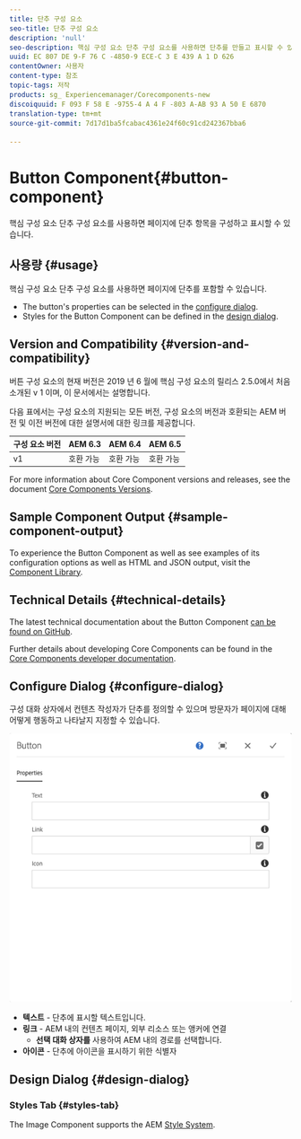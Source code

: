 ```yaml
---
title: 단추 구성 요소
seo-title: 단추 구성 요소
description: 'null'
seo-description: 핵심 구성 요소 단추 구성 요소를 사용하면 단추를 만들고 표시할 수 있습니다.
uuid: EC 807 DE 9-F 76 C -4850-9 ECE-C 3 E 439 A 1 D 626
contentOwner: 사용자
content-type: 참조
topic-tags: 저작
products: sg_ Experiencemanager/Corecomponents-new
discoiquuid: F 093 F 58 E -9755-4 A 4 F -803 A-AB 93 A 50 E 6870
translation-type: tm+mt
source-git-commit: 7d17d1ba5fcabac4361e24f60c91cd242367bba6

---
```



# Button Component{#button-component}

핵심 구성 요소 단추 구성 요소를 사용하면 페이지에 단추 항목을 구성하고 표시할 수 있습니다.

## 사용량 {#usage}

핵심 구성 요소 단추 구성 요소를 사용하면 페이지에 단추를 포함할 수 있습니다.

* The button&#39;s properties can be selected in the [configure dialog](#configure-dialog).
* Styles for the Button Component can be defined in the [design dialog](#design-dialog).

## Version and Compatibility {#version-and-compatibility}

버튼 구성 요소의 현재 버전은 2019 년 6 월에 핵심 구성 요소의 릴리스 2.5.0에서 처음 소개된 v 1 이며, 이 문서에서는 설명합니다.

다음 표에서는 구성 요소의 지원되는 모든 버전, 구성 요소의 버전과 호환되는 AEM 버전 및 이전 버전에 대한 설명서에 대한 링크를 제공합니다.

| 구성 요소 버전 | AEM 6.3 | AEM 6.4 | AEM 6.5 |
|--- |--- |--- |---|
| v1 | 호환 가능 | 호환 가능 | 호환 가능 |

For more information about Core Component versions and releases, see the document [Core Components Versions](versions.md).

## Sample Component Output {#sample-component-output}

To experience the Button Component as well as see examples of its configuration options as well as HTML and JSON output, visit the [Component Library](http://opensource.adobe.com/aem-core-wcm-components/library/button.html).

## Technical Details {#technical-details}

The latest technical documentation about the Button Component [can be found on GitHub](https://github.com/adobe/aem-core-wcm-components/tree/master/content/src/content/jcr_root/apps/core/wcm/components/button/v1/button).

Further details about developing Core Components can be found in the [Core Components developer documentation](developing.md).

## Configure Dialog {#configure-dialog}

구성 대화 상자에서 컨텐츠 작성자가 단추를 정의할 수 있으며 방문자가 페이지에 대해 어떻게 행동하고 나타날지 지정할 수 있습니다.

![](assets/screen-shot-2019-06-17-11.26.13.png)

* **텍스트** - 단추에 표시할 텍스트입니다.
* **링크** - AEM 내의 컨텐츠 페이지, 외부 리소스 또는 앵커에 연결
   * **선택 대화 상자를** 사용하여 AEM 내의 경로를 선택합니다.
* **아이콘** - 단추에 아이콘을 표시하기 위한 식별자

## Design Dialog {#design-dialog}

### Styles Tab {#styles-tab}

The Image Component supports the AEM [Style System](authoring.md#component-styling).
